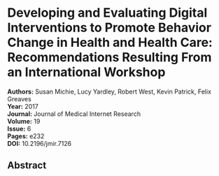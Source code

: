 # Developing and Evaluating Digital Interventions to Promote Behavior Change in Health and Health Care: Recommendations Resulting From an International Workshop

**Authors:** Susan Michie, Lucy Yardley, Robert West, Kevin Patrick, Felix Greaves  
**Year:** 2017  
**Journal:** Journal of Medical Internet Research  
**Volume:** 19  
**Issue:** 6  
**Pages:** e232  
**DOI:** 10.2196/jmir.7126  

## Abstract


